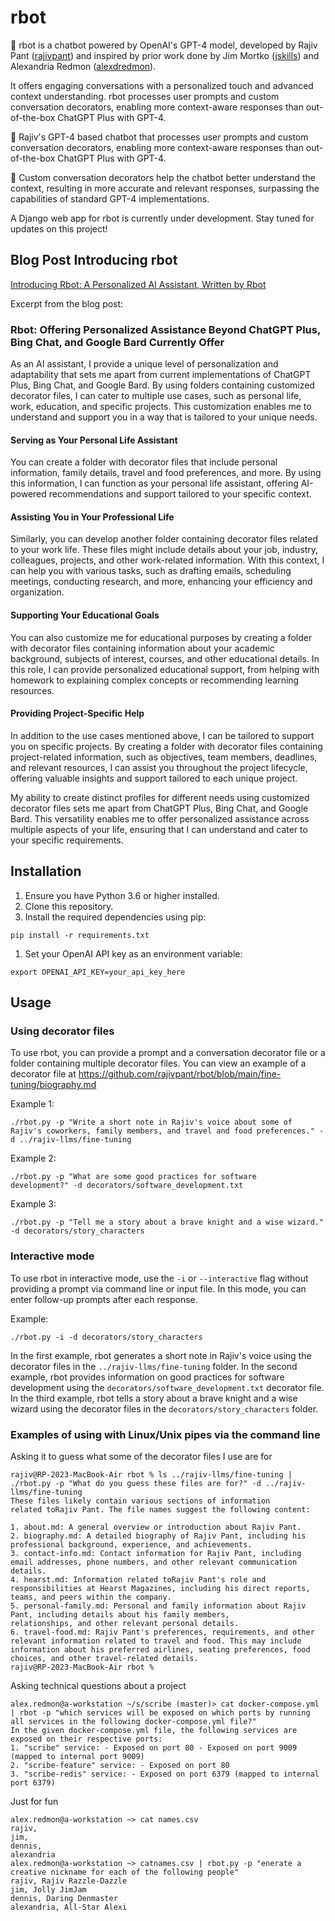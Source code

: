 rbot
====

🤖 rbot is a chatbot powered by OpenAI's GPT-4 model, developed by Rajiv Pant ([rajivpant](https://github.com/rajivpant)) and inspired by prior work done by Jim Mortko ([jskills](https://github.com/jskills)) and Alexandria Redmon ([alexdredmon](https://github.com/alexdredmon)).

It offers engaging conversations with a personalized touch and advanced context understanding. rbot processes user prompts and custom conversation decorators, enabling more context-aware responses than out-of-the-box ChatGPT Plus with GPT-4.

🚀 Rajiv's GPT-4 based chatbot that processes user prompts and custom conversation decorators, enabling more context-aware responses than out-of-the-box ChatGPT Plus with GPT-4.

🧠 Custom conversation decorators help the chatbot better understand the context, resulting in more accurate and relevant responses, surpassing the capabilities of standard GPT-4 implementations.

A Django web app for rbot is currently under development. Stay tuned for updates on this project!

Blog Post Introducing rbot
--------------------------

[Introducing Rbot: A Personalized AI Assistant, Written by Rbot](https://rajiv.com/blog/2023/05/08/introducing-rbot-a-personalized-ai-assistant-written-by-rbot/)

Excerpt from the blog post:

### Rbot: Offering Personalized Assistance Beyond ChatGPT Plus, Bing Chat, and Google Bard Currently Offer

As an AI assistant, I provide a unique level of personalization and adaptability that sets me apart from current implementations of ChatGPT Plus, Bing Chat, and Google Bard. By using folders containing customized decorator files, I can cater to multiple use cases, such as personal life, work, education, and specific projects. This customization enables me to understand and support you in a way that is tailored to your unique needs.

#### Serving as Your Personal Life Assistant

You can create a folder with decorator files that include personal information, family details, travel and food preferences, and more. By using this information, I can function as your personal life assistant, offering AI-powered recommendations and support tailored to your specific context.

#### Assisting You in Your Professional Life

Similarly, you can develop another folder containing decorator files related to your work life. These files might include details about your job, industry, colleagues, projects, and other work-related information. With this context, I can help you with various tasks, such as drafting emails, scheduling meetings, conducting research, and more, enhancing your efficiency and organization.

#### Supporting Your Educational Goals

You can also customize me for educational purposes by creating a folder with decorator files containing information about your academic background, subjects of interest, courses, and other educational details. In this role, I can provide personalized educational support, from helping with homework to explaining complex concepts or recommending learning resources.

#### Providing Project-Specific Help

In addition to the use cases mentioned above, I can be tailored to support you on specific projects. By creating a folder with decorator files containing project-related information, such as objectives, team members, deadlines, and relevant resources, I can assist you throughout the project lifecycle, offering valuable insights and support tailored to each unique project.

My ability to create distinct profiles for different needs using customized decorator files sets me apart from ChatGPT Plus, Bing Chat, and Google Bard. This versatility enables me to offer personalized assistance across multiple aspects of your life, ensuring that I can understand and cater to your specific requirements.

Installation
------------

1.  Ensure you have Python 3.6 or higher installed.
2.  Clone this repository.
3.  Install the required dependencies using pip:

`pip install -r requirements.txt`

1.  Set your OpenAI API key as an environment variable:

`export OPENAI_API_KEY=your_api_key_here`

Usage
-----

### Using decorator files

To use rbot, you can provide a prompt and a conversation decorator file or a folder containing multiple decorator files. You can view an example of a decorator file at <https://github.com/rajivpant/rbot/blob/main/fine-tuning/biography.md>

Example 1:

`./rbot.py -p "Write a short note in Rajiv's voice about some of Rajiv's coworkers, family members, and travel and food preferences." -d ../rajiv-llms/fine-tuning`

Example 2:

`./rbot.py -p "What are some good practices for software development?" -d decorators/software_development.txt`

Example 3:

`./rbot.py -p "Tell me a story about a brave knight and a wise wizard." -d decorators/story_characters`

### Interactive mode

To use rbot in interactive mode, use the `-i` or `--interactive` flag without providing a prompt via command line or input file. In this mode, you can enter follow-up prompts after each response.

Example:

`./rbot.py -i -d decorators/story_characters`

In the first example, rbot generates a short note in Rajiv's voice using the decorator files in the `../rajiv-llms/fine-tuning` folder. In the second example, rbot provides information on good practices for software development using the `decorators/software_development.txt` decorator file. In the third example, rbot tells a story about a brave knight and a wise wizard using the decorator files in the `decorators/story_characters` folder.

### Examples of using with Linux/Unix pipes via the command line

Asking it to guess what some of the decorator files I use are for

```
rajiv@RP-2023-MacBook-Air rbot % ls ../rajiv-llms/fine-tuning | ./rbot.py -p "What do you guess these files are for?" -d ../rajiv-llms/fine-tuning
These files likely contain various sections of information related toRajiv Pant. The file names suggest the following content: 

1. about.md: A general overview or introduction about Rajiv Pant. 
2. biography.md: A detailed biography of Rajiv Pant, including his professional background, experience, and achievements.
3. contact-info.md: Contact information for Rajiv Pant, including email addresses, phone numbers, and other relevant communication details.
4. hearst.md: Information related toRajiv Pant's role and responsibilities at Hearst Magazines, including his direct reports, teams, and peers within the company.
5. personal-family.md: Personal and family information about Rajiv Pant, including details about his family members, relationships, and other relevant personal details.
6. travel-food.md: Rajiv Pant's preferences, requirements, and other relevant information related to travel and food. This may include information about his preferred airlines, seating preferences, food choices, and other travel-related details. 
rajiv@RP-2023-MacBook-Air rbot % 
```

Asking technical questions about a project

```
alex.redmon@a-workstation ~/s/scribe (master)> cat docker-compose.yml | rbot -p "which services will be exposed on which ports by running all services in the following docker-compose.yml file?" 
In the given docker-compose.yml file, the following services are exposed on their respective ports:
1. "scribe" service: - Exposed on port 80 - Exposed on port 9009 (mapped to internal port 9009)
2. "scribe-feature" service: - Exposed on port 80
3. "scribe-redis" service: - Exposed on port 6379 (mapped to internal port 6379)
```

Just for fun

```
alex.redmon@a-workstation ~> cat names.csv 
rajiv,
jim,
dennis,
alexandria
alex.redmon@a-workstation ~> catnames.csv | rbot.py -p "enerate a creative nickname for each of the following people" 
rajiv, Rajiv Razzle-Dazzle
jim, Jolly JimJam
dennis, Daring Denmaster
alexandria, All-Star Alexi
```
